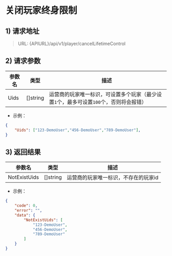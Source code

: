 # 关闭玩家终身限制

## 1) 请求地址

> URL: {APIURL}/api/v1/player/cancelLifetimeControl

## 2) 请求参数

| 参数名  | 类型        | 描述                                              |
| ---- | --------- | ----------------------------------------------- |
| Uids | \[]string | 运营商的玩家唯一标识，可设置多个玩家（最少设置`1`个，最多可设置`100`个，否则将会报错） |

* 示例：

```json
{
	"Uids": ["123-DemoUser","456-DemoUser","789-DemoUser"],
}
```

## 3) 返回结果

| 参数名          | 类型        | 描述                  |
| ------------ | --------- | ------------------- |
| NotExistUids | \[]string | 运营商的玩家唯一标识，不存在的玩家id |

* 示例：

```json
{
    "code": 0,
    "error": "",
    "data": {
        "NotExistUids": [
            "123-DemoUser",
            "456-DemoUser",
            "789-DemoUser"
        ]
    }
}
```
